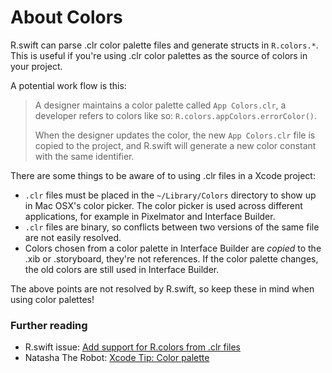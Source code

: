About Colors
============

R.swift can parse .clr color palette files and generate structs in `R.colors.*`.
This is useful if you're using .clr color palettes as the source of colors in your project.

A potential work flow is this:
> A designer maintains a color palette called `App Colors.clr`, a developer refers to colors like so: `R.colors.appColors.errorColor()`.
>
> When the designer updates the color, the new `App Colors.clr` file is copied to the project, and R.swift will generate a new color constant with the same identifier.

There are some things to be aware of to using .clr files in a Xcode project:

- `.clr` files must be placed in the `~/Library/Colors` directory to show up in Mac OSX's color picker. The color picker is used across different applications, for example in Pixelmator and Interface Builder.
- `.clr` files are binary, so conflicts between two versions of the same file are not easily resolved.
- Colors chosen from a color palette in Interface Builder are _copied_ to the .xib or .storyboard, they're not references. If the color palette changes, the old colors are still used in Interface Builder.

The above points are not resolved by R.swift, so keep these in mind when using color palettes!

### Further reading

- R.swift issue: [Add support for R.colors from .clr files](https://github.com/mac-cain13/R.swift/issues/169)
- Natasha The Robot: [Xcode Tip: Color palette](http://natashatherobot.com/xcode-color-palette/)

